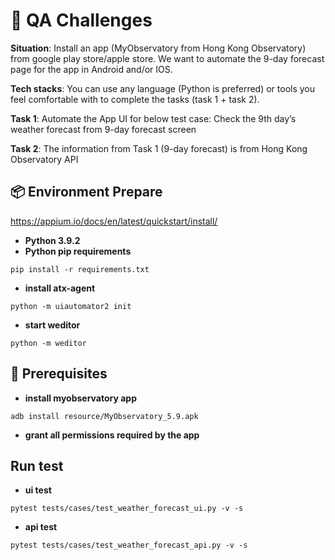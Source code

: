 # 🚩 QA Challenges
**Situation**:
Install an app (MyObservatory from Hong Kong Observatory) from google play store/apple
store. We want to automate the 9-day forecast page for the app in Android and/or IOS.

**Tech stacks**:
You can use any language (Python is preferred) or tools you feel comfortable with to
complete the tasks (task 1 + task 2).

**Task 1**:
Automate the App UI for below test case:
Check the 9th day’s weather forecast from 9-day forecast screen

**Task 2**:
The information from Task 1 (9-day forecast) is from Hong Kong Observatory API


## 📦 Environment Prepare
https://appium.io/docs/en/latest/quickstart/install/
- **Python 3.9.2**
- **Python pip requirements**
```commandline
pip install -r requirements.txt
```
- **install atx-agent**
```commandline
python -m uiautomator2 init
```
- **start weditor**
```commandline
python -m weditor
```


## 🌟 Prerequisites
- **install myobservatory app**
```commandline
adb install resource/MyObservatory_5.9.apk
```
- **grant all permissions required by the app**


## Run test
- **ui test**
```commandline
pytest tests/cases/test_weather_forecast_ui.py -v -s
```
- **api test**
```commandline
pytest tests/cases/test_weather_forecast_api.py -v -s
```